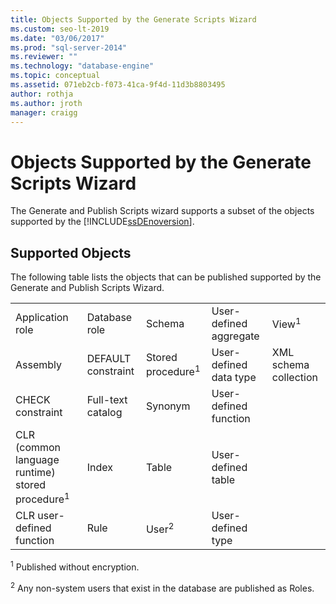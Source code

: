 ```yaml
---
title: Objects Supported by the Generate Scripts Wizard
ms.custom: seo-lt-2019
ms.date: "03/06/2017"
ms.prod: "sql-server-2014"
ms.reviewer: ""
ms.technology: "database-engine"
ms.topic: conceptual
ms.assetid: 071eb2cb-f073-41ca-9f4d-11d3b8803495
author: rothja
ms.author: jroth
manager: craigg
---
```

# Objects Supported by the Generate Scripts Wizard
  The Generate and Publish Scripts wizard supports a subset of the objects supported by the [!INCLUDE[ssDEnoversion](../../includes/ssdenoversion-md.md)].  
  
## Supported Objects  
 The following table lists the objects that can be published supported by the Generate and Publish Scripts Wizard.  
  
||||||  
|-|-|-|-|-|  
|Application role|Database role|Schema|User-defined aggregate|View<sup>1</sup>|  
|Assembly|DEFAULT constraint|Stored procedure<sup>1</sup>|User-defined data type|XML schema collection|  
|CHECK constraint|Full-text catalog|Synonym|User-defined function||  
|CLR (common language runtime) stored procedure<sup>1</sup>|Index|Table|User-defined table||  
|CLR user-defined function|Rule|User<sup>2</sup>|User-defined type||  
  
 <sup>1</sup> Published without encryption.  
  
 <sup>2</sup> Any non-system users that exist in the database are published as Roles.  
  
  
